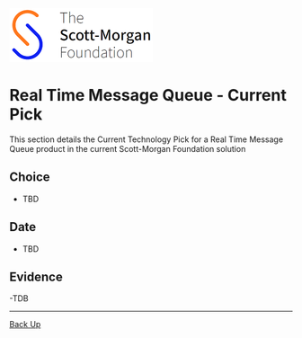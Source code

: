 ![smf-logo](../../images/smf-logo.png)
# Real Time Message Queue - Current Pick

This section details the Current Technology Pick for a Real Time Message Queue product in the current Scott-Morgan Foundation solution

## Choice

- TBD

## Date

- TBD

## Evidence

-TDB

<hr>

[Back Up](../readme.md)
